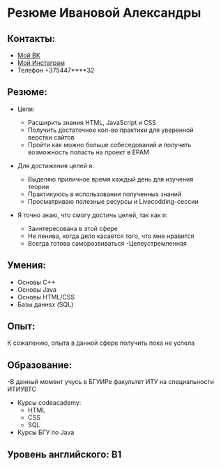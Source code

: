 
# Резюме Ивановой Александры

## Контакты:
- [Мой ВК](https://vk.com/id146633339 "ВК")
- [Мой Инстаграм](https://www.instagram.com/lek_an_arteg/ "Inst")
- Телефон +375447****32

## Резюме:

- Цели:
    - Расширить знания HTML, JavaScript и CSS
    - Получить достаточное кол-во практики для уверенной  
    верстки сайтов
    - Пройти как можно больше собеседований и получить  
    возможность попасть на проект в EPAM

- Для достижения целей я:
    - Выделяю приличное время каждый день для изучения  
    теории
    - Практикуюсь в использовании полученных знаний
    - Просматриваю полезные ресурсы и Livecodding-сессии

- Я точно знаю, что смогу достичь целей, так как я:
    - Заинтересована в этой сфере
    - Не ленива, когда дело касается того, что мне нравится
    - Всегда готова саморазвиваться
    -Целеустремленная
## Умения:

- Основы С++
- Основы Java
- Основы HTML/CSS
- Базы даннsх (SQL)

## Опыт:
К сожалению, опыта в данной сфере получить пока не успела

## Образование:

-В данный момент учусь в БГУИРе факультет ИТУ на   специальности ИТИУВТС
- Курсы codeacademy:
    - HTML
    - CSS
    - SQL
- Курсы БГУ по Java

## Уровень английского: B1
